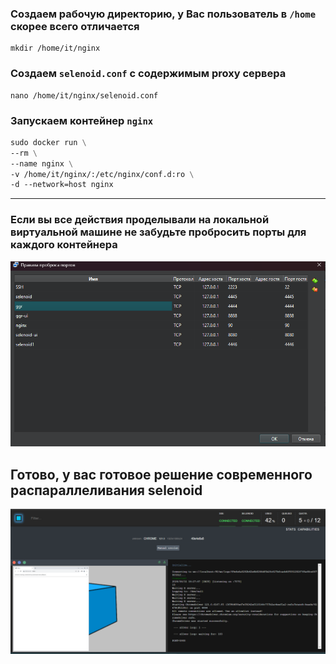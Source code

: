 ### Создаем рабочую директорию, у Вас пользователь в `/home` скорее всего отличается
```shell
mkdir /home/it/nginx
```

### Создаем `selenoid.conf` с содержимым proxy сервера
```shell
nano /home/it/nginx/selenoid.conf
```

### Запускаем контейнер `nginx`
```dockerfile
sudo docker run \
--rm \
--name nginx \
-v /home/it/nginx/:/etc/nginx/conf.d:ro \
-d --network=host nginx
```

---

### Если вы все действия проделывали на локальной виртуальной машине не забудьте пробросить порты для каждого контейнера
![port-mapping-with-vm.png](..%2Fimg%2Fport-mapping-with-vm.png)

## Готово, у вас готовое решение современного распараллеливания selenoid
![nginx-proxy.png](..%2Fimg%2Fnginx-proxy.png)